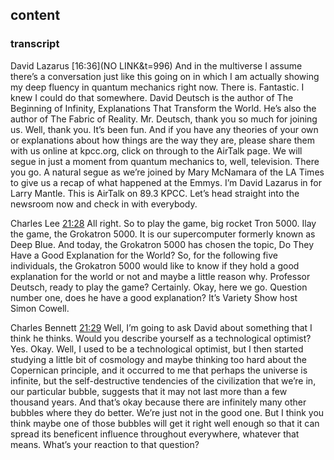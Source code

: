 
## content

### transcript

David Lazarus [16:36](NO LINK&t=996)
And in the multiverse I assume there’s a conversation just like this going on in which I am actually showing my deep fluency in quantum mechanics right now. There is. Fantastic. I knew I could do that somewhere. David Deutsch is the author of The Beginning of Infinity, Explanations That Transform the World. He’s also the author of The Fabric of Reality. Mr. Deutsch, thank you so much for joining us. Well, thank you. It’s been fun. And if you have any theories of your own or explanations about how things are the way they are, please share them with us online at kpcc.org, click on through to the AirTalk page. We will segue in just a moment from quantum mechanics to, well, television. There you go. A natural segue as we’re joined by Mary McNamara of the LA Times to give us a recap of what happened at the Emmys. I’m David Lazarus in for Larry Mantle. This is AirTalk on 89.3 KPCC. Let’s head straight into the newsroom now and check in with everybody.

Charles Lee  [21:28](https://youtu.be/2-8Hw0Myerw&t=1288)
All right. So to play the game, big rocket Tron 5000. Ilay the game, the Grokatron 5000. It is our supercomputer formerly known as Deep Blue. And today, the Grokatron 5000 has chosen the topic, Do They Have a Good Explanation for the World? So, for the following five individuals, the Grokatron 5000 would like to know if they hold a good explanation for the world or not and maybe a little reason why. Professor Deutsch, ready to play the game? Certainly. Okay, here we go. Question number one, does he have a good explanation? It’s Variety Show host Simon Cowell.

Charles Bennett  [21:29](https://www.youtube.com/watch?v=Isbc4VH61Us&t=1289)
Well, I’m going to ask David about something that I think he thinks. Would you describe yourself as a technological optimist? Yes. Okay. Well, I used to be a technological optimist, but I then started studying a little bit of cosmology and maybe thinking too hard about the Copernican principle, and it occurred to me that perhaps the universe is infinite, but the self-destructive tendencies of the civilization that we’re in, our particular bubble, suggests that it may not last more than a few thousand years. And that’s okay because there are infinitely many other bubbles where they do better. We’re just not in the good one. But I think you think maybe one of those bubbles will get it right well enough so that it can spread its beneficent influence throughout everywhere, whatever that means. What’s your reaction to that question?
